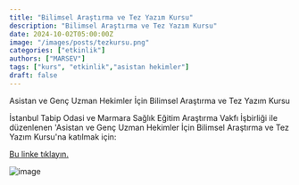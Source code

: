 ```yaml
---
title: "Bilimsel Araştırma ve Tez Yazım Kursu"
description: "Bilimsel Araştırma ve Tez Yazım Kursu"
date: 2024-10-02T05:00:00Z
image: "/images/posts/tezkursu.png"
categories: ["etkinlik"]
authors: ["MARSEV"]
tags: ["kurs", "etkinlik","asistan hekimler"]
draft: false
---
```


Asistan ve Genç Uzman Hekimler İçin Bilimsel Araştırma ve Tez Yazım Kursu

İstanbul Tabip Odasi ve Marmara Sağlık Eğitim Araştırma Vakfı İşbirliği ile düzenlenen 'Asistan ve Genç Uzman Hekimler İçin Bilimsel Araştırma ve Tez Yazım Kursu'na katılmak için:

[Bu linke tıklayın.](https://istabip.org.tr/8128-tibbi-ingilizce-kursu-bilimsel-arastirmalar-ve-tez-yazim-kursu-basliyor.html "İstanbul Tabip Odası")

![image](/images/posts/tezkursu2.png)


                                                                            
